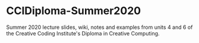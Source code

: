 # CCIDiploma-Summer2020
Summer 2020 lecture slides, wiki, notes and examples from units 4 and 6 of the Creative Coding Institute's Diploma in Creative Computing.

